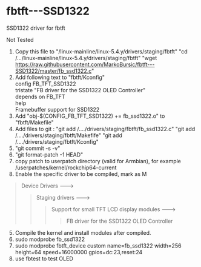 # fbtft---SSD1322
SSD1322 driver for fbtft
 
 Not Tested 
 
1. Copy this file to "/linux-mainline/linux-5.4.y/drivers/staging/fbtft"
     "cd /.../linux-mainline/linux-5.4.y/drivers/staging/fbtft"
     "wget https://raw.githubusercontent.com/MarkoBursic/fbtft---SSD1322/master/fb_ssd1322.c"
2. Add following text to "fbtft/Kconfig"</br>
      config FB_TFT_SSD1322</br>
        tristate "FB driver for the SSD1322 OLED Controller"</br>
        depends on FB_TFT</br>
        help</br>
          Framebuffer support for SSD1322</br>
3. Add "obj-$(CONFIG_FB_TFT_SSD1322)     += fb_ssd1322.o" to "fbtft/Makefile"
4. Add files to git : 
     "git add /..../drivers/staging/fbtft/fb_ssd1322.c"
     "git add /..../drivers/staging/fbtft/Makefife"
     "git add /..../drivers/staging/fbtft/Kconfig"
5. "git commit -s -v"
6. "git format-patch -1 HEAD"
7. copy patch to userpatch directory (valid for Armbian), for example /userpatches/kernel/rockchip64-current
4. Enable the specific driver to be compiled, mark as M</br>
>Device Drivers ---></br>
>>Staging drivers ---></br>
>>>Support for small TFT LCD display modules ---></br>
>>>>FB driver for the SSD1322 OLED Controller</br>
5. Compile the kernel and install modules after compiled.
6. sudo modprobe fb_ssd1322
7. sudo modprobe fbtft_device custom name=fb_ssd1322 width=256 height=64 speed=16000000 gpios=dc:23,reset:24
8. use fbtest to test OLED
